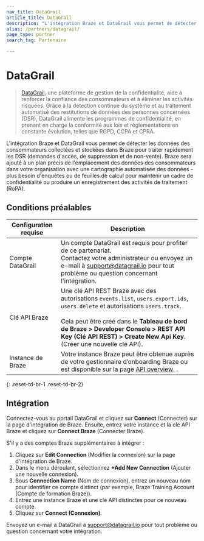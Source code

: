 ```yaml
---
nav_title: DataGrail
article_title: DataGrail
description: "L'intégration Braze et DataGrail vous permet de détecter les données des consommateurs collectées et stockées dans Braze pour traiter rapidement les DSR."
alias: /partners/datagrail/
page_type: partner
search_tag: Partenaire

---
```


# DataGrail

> [DataGrail](https://www.datagrail.io/), une plateforme de gestion de la confidentialité, aide à renforcer la confiance des consommateurs et à éliminer les activités risquées. Grâce à la détection continue du système et au traitement automatisé des restitutions de données des personnes concernées (DSR), DataGrail alimente les programmes de confidentialité, en prenant en charge la conformité aux lois et réglementations en constante évolution, telles que RGPD, CCPA et CPRA. 

L'intégration Braze et DataGrail vous permet de détecter les données des consommateurs collectées et stockées dans Braze pour traiter rapidement les DSR (demandes d'accès, de suppression et de non-vente). Braze sera ajouté à un plan précis de l'emplacement des données des consommateurs dans votre organisation avec une cartographie automatisée des données - plus besoin d'enquêtes ou de feuilles de calcul pour maintenir un cadre de confidentialité ou produire un enregistrement des activités de traitement (RoPA). 

## Conditions préalables

| Configuration requise | Description |
|---|---|
| Compte DataGrail | Un compte DataGrail est requis pour profiter de ce partenariat.<br>Contactez votre administrateur ou envoyez un e-mail à support@datagrail.io pour tout problème ou question concernant l'intégration. |
| Clé API Braze | Une clé API REST Braze avec des autorisations `events.list`, `users.export.ids`, `users.delete` et autorisations `users.track`.<br><br>Cela peut être créé dans le **Tableau de bord de Braze > Developer Console > REST API Key (Clé API REST) > Create New Api Key**.  (Créer une nouvelle clé API).|
| Instance de Braze | Votre instance Braze peut être obtenue auprès de votre gestionnaire d’onboarding Braze ou est disponible sur la page [API overview]({{site.baseurl}}/api/basics/#endpoints). .|
{: .reset-td-br-1 .reset-td-br-2}

## Intégration

Connectez-vous au portail DataGrail et cliquez sur **Connect** (Connecter) sur la page d'intégration de Braze. Ensuite, entrez votre instance et la clé API Braze et cliquez sur **Connect Braze** (Connecter Braze).

S'il y a des comptes Braze supplémentaires à intégrer :
1. Cliquez sur **Edit Connection** (Modifier la connexion) sur la page d'intégration de Braze.
2. Dans le menu déroulant, sélectionnez **+Add New Connection** (Ajouter une nouvelle connexion).
3. Sous **Connection Name** (Nom de connexion), entrez un nouveau nom pour identifier ce compte distinct (par exemple, Braze Training Account (Compte de formation Braze)).
4. Entrez une instance Braze et une clé API distinctes pour ce nouveau compte.
5. Cliquez sur **Connect (Connexion)**.

Envoyez un e-mail à DataGrail à support@datagrail.io pour tout problème ou question concernant votre intégration.
